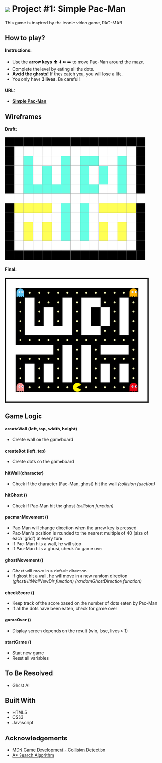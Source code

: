 # ![](https://ga-dash.s3.amazonaws.com/production/assets/logo-9f88ae6c9c3871690e33280fcf557f33.png) Project #1: Simple Pac-Man

This game is inspired by the iconic video game, PAC-MAN.

## How to play?

#### Instructions:

* Use the **arrow keys** :arrow_up: :arrow_down: :arrow_left: :arrow_right: to move Pac-Man around the maze.
* Complete the level by eating all the dots.
* **Avoid the ghosts!** If they catch you, you will lose a life.
* You only have **3 lives**. Be careful!

#### URL:

* **[Simple Pac-Man](https://shumin13.github.io/project-1/)**


## Wireframes

#### Draft:
<img src="assets/images/gameboard-first-draft.png" height="400">

#### Final:
<img src="assets/images/gameboard-final.png" height="400" border="4">


## Game Logic

#### createWall (left, top, width, height)
* Create wall on the gameboard

#### createDot (left, top)
* Create dots on the gameboard

#### hitWall (character)
* Check if the character (Pac-Man, ghost) hit the wall _(collision function)_

#### hitGhost ()
* Check if Pac-Man hit the ghost _(collision function)_

#### pacmanMovement ()
* Pac-Man will change direction when the arrow key is pressed
* Pac-Man's position is rounded to the nearest multiple of 40 (size of each 'grid') at every turn
* If Pac-Man hits a wall, he will stop
* If Pac-Man hits a ghost, check for game over

#### ghostMovement ()
* Ghost will move in a default direction
* If ghost hit a wall, he will move in a new random direction _(ghostHitWallNewDir function) (randomGhostDirection function)_

#### checkScore ()
* Keep track of the score based on the number of dots eaten by Pac-Man
* If all the dots have been eaten, check for game over

#### gameOver ()
* Display screen depends on the result (win, lose, lives > 1)

#### startGame ()
* Start new game
* Reset all variables


## To Be Resolved

* Ghost AI


## Built With

* HTML5
* CSS3
* Javascript


## Acknowledgements

* [MDN Game Development - Collision Detection](https://developer.mozilla.org/kab/docs/Games/Techniques/2D_collision_detection)
* [A* Search Algorithm](https://en.wikipedia.org/wiki/A%2a_search_algorithm)

